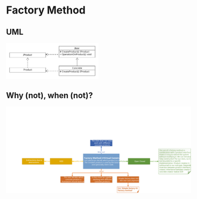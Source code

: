# Factory Method
## UML
<img src=FactoryMethodUML.svg width=50% height=50%>

## Why (not), when (not)?
<img src=FactoryMethod-cropped.svg>